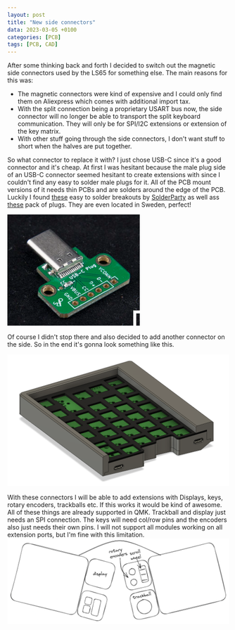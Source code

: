 ```yaml
---
layout: post
title: "New side connectors"
data: 2023-03-05 +0100
categories: [PCB]
tags: [PCB, CAD]
---
```


After some thinking back and forth I decided to switch out the magnetic side connectors used by the LS65 for something else.
The main reasons for this was:
- The magnetic connectors were kind of expensive and I could only find them on Aliexpress which comes with additional import tax.
- With the split connection being a proprietary USART bus now, the side connector will no longer be able to transport the split keyboard communication. They will only be for SPI/I2C extensions or extension of the key matrix.
- With other stuff going through the side connectors, I don't want stuff to short when the halves are put together.

So what connector to replace it with? I just chose USB-C since it's a good connector and it's cheap. At first I was hesitant because the male plug side of an USB-C connector seemed hesitant to create extensions with since I couldn't find any easy to solder male plugs for it. All of the PCB mount versions of it needs thin PCBs and are solders around the edge of the PCB.
Luckily I found [these](https://www.tindie.com/products/arturo182/usb-type-c-plug-breakout-usb-20-only/) easy to solder breakouts by [SolderParty](https://www.solder.party/) as well ass [these](https://www.tindie.com/products/arturo182/usb-type-c-smt-plug-30-only-pack-of-5/) pack of plugs. They are even located in Sweden, perfect!

![usbc-breakout](/assets/img/220305/usbc-breakout.png)

Of course I didn't stop there and also decided to add another connector on the side. So in the end it's gonna look something like this.

![cad-side-conn](/assets/img/220305/cad-side-conn.png)

With these connectors I will be able to add extensions with Displays, keys, rotary encoders, trackballs etc.
If this works it would be kind of awesome. All of these things are already supported in QMK. Trackball and display just needs an SPI connection. The keys will need col/row pins and the encoders also just needs their own pins. I will not support all modules working on all extension ports, but I'm fine with this limitation.
![example](/assets/img/220305/extension-example.png)
